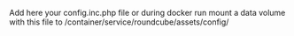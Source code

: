 Add here your config.inc.php file
or during docker run mount a data volume with this file to /container/service/roundcube/assets/config/
